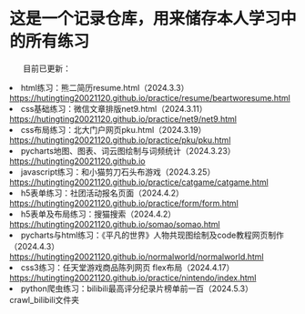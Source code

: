 <h1>这是一个记录仓库，用来储存本人学习中的所有练习</h1>
<ul>目前已更新：</ul>
<li>html练习：熊二简历resume.html（2024.3.3）<br>
  <a href="https://hutingting20021120.github.io/practice/resume/beartworesume.html">https://hutingting20021120.github.io/practice/resume/beartworesume.html</a></li>
<li>css基础练习：微信文章排版net9.html（2024.3.11）<br>
   <a href="https://hutingting20021120.github.io/practice/net9/net9.html">https://hutingting20021120.github.io/practice/net9/net9.html</a></li>
<li>css布局练习：北大门户网页pku.html（2024.3.19）<br>
  <a href="https://hutingting20021120.github.io/practice/pku/pku.html">https://hutingting20021120.github.io/practice/pku/pku.html</a></li>
<li>pycharts地图、图表、词云图绘制与词频统计（2024.3.23）<br>
  <a href="https://hutingting20021120.github.io">https://hutingting20021120.github.io</a></li>
<li>javascript练习：和小猫剪刀石头布游戏（2024.3.25）<br>
  <a href="https://hutingting20021120.github.io/practice/catgame/catgame.html">https://hutingting20021120.github.io/practice/catgame/catgame.html</a></li>
<li>h5表单练习：社团活动报名页面（2024.4.2）<br>
  <a href="https://hutingting20021120.github.io/practice/form/form.html">https://hutingting20021120.github.io/practice/form/form.html</a></li>
<li>h5表单及布局练习：搜猫搜索（2024.4.2）<br>
  <a href="https://hutingting20021120.github.io/somao/somao.html">https://hutingting20021120.github.io/somao/somao.html</a></li>
<li>pycharts与html练习：《平凡的世界》人物共现图绘制及code教程网页制作（2024.4.3）<br>
  <a href="https://hutingting20021120.github.io/normalworld/normalworld.html">https://hutingting20021120.github.io/normalworld/normalworld.html</a></li>
<li>css3练习：任天堂游戏商品陈列网页 flex布局（2024.4.17）<br>
  <a href="https://hutingting20021120.github.io/practice/nintendo/index.html">https://hutingting20021120.github.io/practice/nintendo/index.html</a></li>
<li>python爬虫练习：bilibili最高评分纪录片榜单前一百（2024.5.3）crawl_bilibili文件夹<br>
